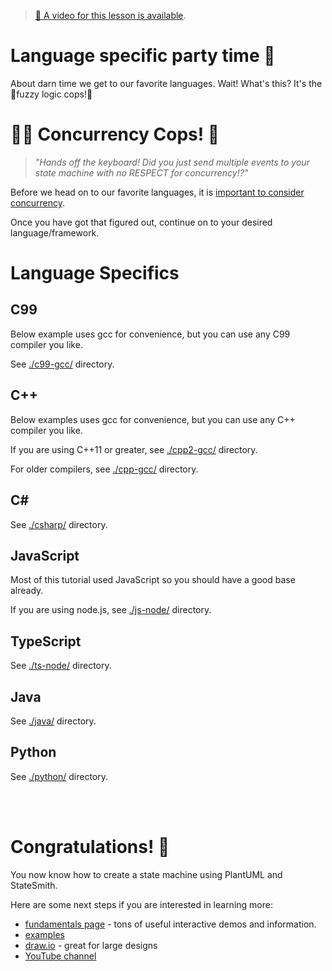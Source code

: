 > [🎥 A video for this lesson is available](https://www.youtube.com/watch?v=NHsyFOqH_yU&list=PLC7mUEDZkCILp_Xvi6wjHv2EqMn_MbEXl&index=6).

# Language specific party time 🎉 

About darn time we get to our favorite languages. Wait! What's this? It's the 🚨fuzzy logic cops!🚨

# 👮‍♀️ Concurrency Cops! 👮
> *"Hands off the keyboard! Did you just send multiple events to your state machine with no RESPECT for concurrency!?"*

Before we head on to our favorite languages, it is [important to consider concurrency](https://github.com/StateSmith/StateSmith/wiki/Concurrency).

Once you have got that figured out, continue on to your desired language/framework.

# Language Specifics

## C99
Below example uses gcc for convenience, but you can use any C99 compiler you like.

See [./c99-gcc/](./c99-gcc/README.md) directory.

## C++
Below examples uses gcc for convenience, but you can use any C++ compiler you like.

If you are using C++11 or greater, see [./cpp2-gcc/](./cpp2-gcc/README.md) directory.

For older compilers, see [./cpp-gcc/](./cpp-gcc/README.md) directory.

## C#
See [./csharp/](./csharp/README.md) directory.

## JavaScript
Most of this tutorial used JavaScript so you should have a good base already.

If you are using node.js, see [./js-node/](./js-node/README.md) directory.

## TypeScript
See [./ts-node/](./ts-node/README.md) directory.

## Java
See [./java/](./java/README.md) directory.


## Python
See [./python/](./python/README.md) directory.



<br>
<br>

# Congratulations! 🎉
You now know how to create a state machine using PlantUML and StateSmith.

Here are some next steps if you are interested in learning more:
* [fundamentals page](https://statesmith.github.io/fundamentals-1/) - tons of useful interactive demos and information.
* [examples](https://github.com/StateSmith/StateSmith-examples/blob/main/README.md)
* [draw.io](https://github.com/StateSmith/StateSmith/wiki/draw.io) - great for large designs
* [YouTube channel](https://www.youtube.com/@statesmith)


